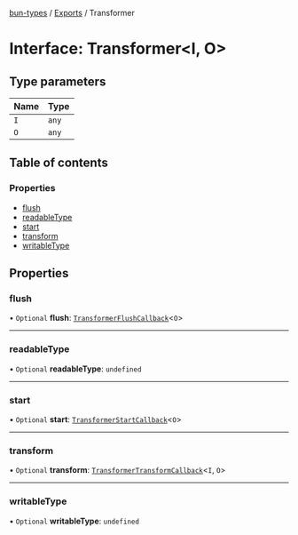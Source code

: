 [bun-types](https://oven-sh.github.io/bun-types/README.md) / [Exports](https://oven-sh.github.io/bun-types/modules.md) / Transformer

# Interface: Transformer<I, O\>

## Type parameters

| Name | Type |
| :------ | :------ |
| `I` | `any` |
| `O` | `any` |

## Table of contents

### Properties

- [flush](https://oven-sh.github.io/bun-types/interfaces/Transformer.md#flush)
- [readableType](https://oven-sh.github.io/bun-types/interfaces/Transformer.md#readabletype)
- [start](https://oven-sh.github.io/bun-types/interfaces/Transformer.md#start)
- [transform](https://oven-sh.github.io/bun-types/interfaces/Transformer.md#transform)
- [writableType](https://oven-sh.github.io/bun-types/interfaces/Transformer.md#writabletype)

## Properties

### flush

• `Optional` **flush**: [`TransformerFlushCallback`](https://oven-sh.github.io/bun-types/interfaces/TransformerFlushCallback.md)<`O`\>

___

### readableType

• `Optional` **readableType**: `undefined`

___

### start

• `Optional` **start**: [`TransformerStartCallback`](https://oven-sh.github.io/bun-types/interfaces/TransformerStartCallback.md)<`O`\>

___

### transform

• `Optional` **transform**: [`TransformerTransformCallback`](https://oven-sh.github.io/bun-types/interfaces/TransformerTransformCallback.md)<`I`, `O`\>

___

### writableType

• `Optional` **writableType**: `undefined`

